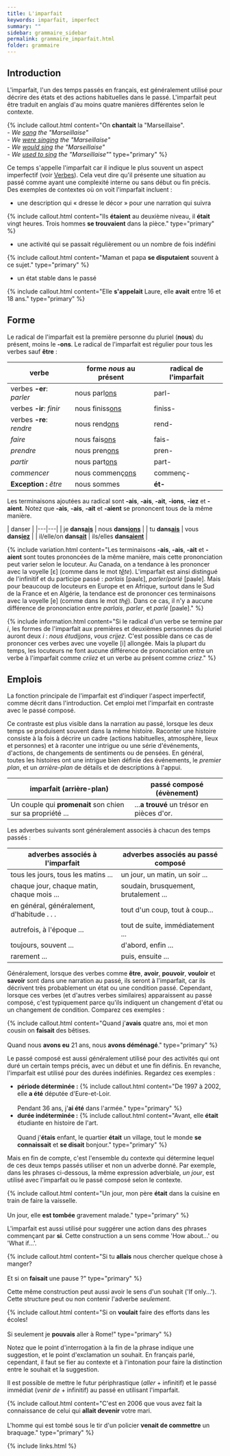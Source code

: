 ```yaml
---
title: L'imparfait
keywords: imparfait, imperfect
summary: ""
sidebar: grammaire_sidebar
permalink: grammaire_imparfait.html
folder: grammaire
---
```


## Introduction

L'imparfait, l'un des temps passés en français, est généralement utilisé pour décrire des états et des actions habituelles dans le passé. L'imparfait peut être traduit en anglais d'au moins quatre manières différentes selon le contexte.

{% include callout.html content="On **chantait** la \"Marseillaise\".<br/>- *We <ins>sang</ins> the \"Marseillaise\"*<br/>- *We <ins>were singing</ins> the \"Marseillaise\"*<br/>- *We <ins>would sing</ins> the \"Marseillaise\"*<br/>- *We <ins>used to sing</ins> the \"Marseillaise\"*" type="primary" %}

Ce temps s'appelle l'imparfait car il indique le plus souvent un aspect imperfectif (voir [Verbes](/grammaire_verbes.html#aspect)). Cela veut dire qu'il présente une situation au passé comme ayant une complexité interne ou sans début ou fin précis. Des exemples de contextes où on voit l'imparfait incluent :

+ une description qui « dresse le décor » pour une narration qui suivra

{% include callout.html content="Ils **étaient** au deuxième niveau, il **était** vingt heures. Trois hommes **se trouvaient** dans la pièce." type="primary" %}

+ une activité qui se passait régulièrement ou un nombre de fois indéfini

{% include callout.html content="Maman et papa **se disputaient** souvent à ce sujet." type="primary" %}

+ un état stable dans le passé

{% include callout.html content="Elle **s'appelait** Laure, elle **avait** entre 16 et 18 ans." type="primary" %}

## Forme
Le radical de l'imparfait est la première personne du pluriel (**nous**) du présent, moins le **-ons**. Le radical de l'imparfait est régulier pour tous les verbes sauf **être** :

| verbe | forme *nous* au présent | radical de l'imparfait |
|---|---|---|
| verbes **-er**: *parler* | nous parl<ins>ons</ins> | parl- |
| verbes **-ir**: *finir* | nous finiss<ins>ons</ins> | finiss- |
| verbes **-re**: *rendre* | nous rend<ins>ons</ins> | rend- |
| *faire* | nous fais<ins>ons</ins> | fais- |
| *prendre* | nous pren<ins>ons</ins> | pren- |
| *partir* | nous part<ins>ons</ins> | part- |
| *commencer* | nous commenç<ins>ons</ins> | commenç- |
| **Exception :** *être* | nous sommes | **ét-** |

Les terminaisons ajoutées au radical sont **-ais**, **-ais**, **-ait**, **-ions**, **-iez** et **-aient**. Notez que **-ais**, **-ais**, **-ait** et **-aient** se prononcent tous de la même manière.

| danser |
|---|---|
| je **dans<ins>ais</ins>** | nous **dans<ins>ions</ins>** |
| tu **dans<ins>ais</ins>** | vous **dans<ins>iez</ins>** |
| il/elle/on **dans<ins>ait</ins>** | ils/elles **dans<ins>aient</ins>** |

{% include variation.html content="Les terminaisons **-ais**, **-ais**, **-ait** et **-aient** sont toutes prononcées de la même manière, mais cette prononciation peut varier selon le locuteur. Au Canada, on a tendance à les prononcer avec la voyelle [ɛ] (comme dans le mot *t<ins>ê</ins>te*). L'imparfait est ainsi distingué de l'infinitif et du participe passé : *parlais* [paʁlɛ], *parler*/*parlé* [paʁle]. Mais pour beaucoup de locuteurs en Europe et en Afrique, surtout dans le Sud de la France et en Algérie, la tendance est de prononcer ces terminaisons avec la voyelle [e] (comme dans le mot *th<ins>é</ins>*). Dans ce cas, il n'y a aucune différence de prononciation entre *parlais*, *parler*, et *parlé* [paʁle]." %}

{% include information.html content="Si le radical d'un verbe se termine par *i*, les formes de l'imparfait aux premières et deuxièmes personnes du pluriel auront deux *i* : *nous étud<ins>ii</ins>ons*, *vous cr<ins>ii</ins>ez*. C'est possible dans ce cas de prononcer ces verbes avec une voyelle [i] allongée. Mais la plupart du temps, les locuteurs ne font aucune différence de prononciation entre un verbe à l'imparfait comme *criiez* et un verbe au présent comme *criez*." %}

## Emplois

La fonction principale de l'imparfait est d'indiquer l'aspect imperfectif, comme décrit dans l'introduction. Cet emploi met l'imparfait en contraste avec le passé composé.

Ce contraste est plus visible dans la narration au passé, lorsque les deux temps se produisent souvent dans la même histoire. Raconter une histoire consiste à la fois à décrire un cadre (actions habituelles, atmosphère, lieux et personnes) et à raconter une intrigue ou une série d'événements, d'actions, de changements de sentiments ou de pensées. En général, toutes les histoires ont une intrigue bien définie des événements, le *premier plan*, et un *arrière-plan* de détails et de descriptions à l'appui.

| imparfait (arrière-plan) | passé composé (évènement) |
|---|---|
| Un couple qui **promenait** son chien sur sa propriété ... | ...**a trouvé** un trésor en pièces d'or. |

Les adverbes suivants sont généralement associés à chacun des temps passés :

| adverbes associés à l'imparfait | adverbes associés au passé composé |
|---|---|
| tous les jours, tous les matins ... | un jour, un matin, un soir ... |
| chaque jour, chaque matin, chaque mois ... | soudain, brusquement, brutalement ... |
| en général, généralement, d'habitude . . . | tout d'un coup, tout à coup... |
| autrefois, à l'époque ... | tout de suite, immédiatement ... |
| toujours, souvent ... | d'abord, enfin ... |
| rarement ... | puis, ensuite ... |

Généralement, lorsque des verbes comme **être**, **avoir**, **pouvoir**, **vouloir** et **savoir** sont dans une narration au passé, ils seront à l'imparfait, car ils décrivent très probablement un état ou une condition passé. Cependant, lorsque ces verbes (et d'autres verbes similaires) apparaissent au passé composé, c'est typiquement parce qu'ils indiquent un changement d'état ou un changement de condition. Comparez ces exemples :

{% include callout.html content="Quand j'**avais** quatre ans, moi et mon cousin on **faisait** des bêtises.<br/><br/>Quand nous **avons eu** 21 ans, nous **avons déménagé**." type="primary" %}

Le passé composé est aussi généralement utilisé pour des activités qui ont duré un certain temps précis, avec un début et une fin définis. En revanche, l'imparfait est utilisé pour des durées indéfinies. Regardez ces exemples : 

* **période déterminée :** 
{% include callout.html content="De 1997 à 2002, elle **a été** députée d'Eure-et-Loir.<br/><br/>Pendant 36 ans, j'**ai été** dans l'armée." type="primary" %}
* **durée indéterminée :** 
{% include callout.html content="Avant, elle **était** étudiante en histoire de l'art.<br/><br/>Quand j'**étais** enfant, le quartier **était** un village, tout le monde **se connaissait** et **se disait** bonjour." type="primary" %}

Mais en fin de compte, c'est l'ensemble du contexte qui détermine lequel de ces deux temps passés utiliser et non un adverbe donné. Par exemple, dans les phrases ci-dessous, la même expression adverbiale, *un jour*, est utilisé avec l'imparfait ou le passé composé selon le contexte.

{% include callout.html content="Un jour, mon père **était** dans la cuisine en train de faire la vaisselle.<br/><br/>Un jour, elle **est tombée** gravement malade." type="primary" %}

L'imparfait est aussi utilisé pour suggérer une action dans des phrases commençant par **si**. Cette construction a un sens comme 'How about...' ou 'What if...'.

{% include callout.html content="Si tu **allais** nous chercher quelque chose à manger?<br/><br/>Et si on **faisait** une pause ?" type="primary" %}

Cette même construction peut aussi avoir le sens d'un souhait ('If only...'). Cette structure peut ou non contenir l'adverbe *seulement*.

{% include callout.html content="Si on **voulait** faire des efforts dans les écoles!<br/><br/>Si seulement je **pouvais** aller à Rome!" type="primary" %}

Notez que le point d'interrogation à la fin de la phrase indique une suggestion, et le point d'exclamation un souhait. En français parlé, cependant, il faut se fier au contexte et à l'intonation pour faire la distinction entre le souhait et la suggestion.

Il est possible de mettre le futur périphrastique (*aller* + infinitif) et le passé immédiat (*venir de* + infinitif) au passé en utilisant l'imparfait.

{% include callout.html content="C'est en 2006 que vous avez fait la connaissance de celui qui **allait devenir** votre mari.<br/><br/>L'homme qui est tombé sous le tir d'un policier **venait de commettre** un braquage." type="primary" %}

{% include links.html %}

